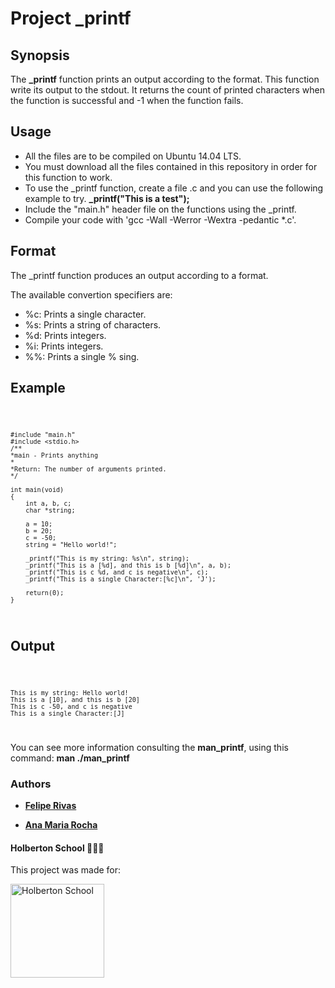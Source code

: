# Project _printf

## Synopsis
The **_printf** function prints an output according to the format. This function write its output to the stdout.
It returns the count of printed characters when the function is successful and -1 when the function fails.

## Usage
+ All the files are to be compiled on Ubuntu 14.04 LTS.
+ You must download all the files contained in this repository in order for this function to work.
+ To use the _printf function, create a file .c and you can use the following example to try.
**_printf("This is a test");**
+ Include the "main.h" header file on the functions using the _printf.
+ Compile your code with 'gcc -Wall -Werror -Wextra -pedantic *.c'.

## Format
The _printf function produces an output according to a format.

The available convertion specifiers are:
+ %c: Prints a single character.
+ %s: Prints a string of characters.
+ %d: Prints integers.
+ %i: Prints integers.
+ %%: Prints a single % sing.

## Example

<code>

	#include "main.h"
	#include <stdio.h>
	/**
 	*main - Prints anything
 	*
 	*Return: The number of arguments printed.
 	*/

	int main(void)
	{
		int a, b, c;
		char *string;

		a = 10;
		b = 20;
		c = -50;
		string = "Hello world!";

		_printf("This is my string: %s\n", string);
		_printf("This is a [%d], and this is b [%d]\n", a, b);
		_printf("This is c %d, and c is negative\n", c);
		_printf("This is a single Character:[%c]\n", 'J');

		return(0);
	}

</code>

## Output

<code>

	This is my string: Hello world!
	This is a [10], and this is b [20]
	This is c -50, and c is negative
	This is a single Character:[J]

</code>

You can see more information consulting the **man_printf**, using this command:
**man ./man_printf**

### Authors

* __<a href="https://www.linkedin.com/in/felipe-rivas-833863178/" target="_blank">Felipe Rivas</a>__

* __<a href="https://www.linkedin.com/in/ana-rocha-b98174216/" target="_blank">Ana Maria Rocha</a>__

#### Holberton School 👨‍💻🚀

This project was made for:

<a href="https://www.holbertonschool.com/">
<img src="https://thumbs.bfldr.com/at/x9m6pnbbn3cnnbr7kk4pr7mk/v/29396102?expiry=1637084372&fit=bounds&height=800&sig=OGMxNzBjYTgzMzE0YTNhY2YzNzIyYjgxMWJlNmQ5NjIxZjg2ZWI2Nw%3D%3D&width=1100" width=150" height="150" alt="Holberton School"  /></a>

